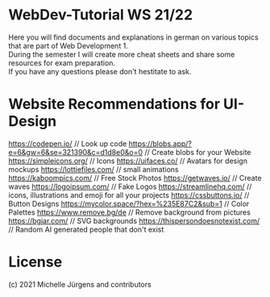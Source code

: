 # WebDev-Tutorial WS 21/22

Here you will find documents and explanations in german on various topics that are part of Web Development 1.  <br>
During the semester I will create more cheat sheets and share some resources for exam preparation. <br>
If you have any questions please don't hestitate to ask.

# Website Recommendations for UI-Design
https://codepen.io/ // Look up code 
https://blobs.app/?e=6&gw=6&se=321390&c=d1d8e0&o=0 // Create blobs for your Website
https://simpleicons.org/ // Icons
https://uifaces.co/ // Avatars for design mockups
https://lottiefiles.com/ // small animations
https://kaboompics.com/ // Free Stock Photos
https://getwaves.io/ // Create waves
https://logoipsum.com/ // Fake Logos
https://streamlinehq.com/ // icons, illustrations and emoji for all your projects
https://cssbuttons.io/ // Button Designs
https://mycolor.space/?hex=%235E87C2&sub=1 // Color Palettes
https://www.remove.bg/de // Remove background from pictures
https://bgjar.com/ // SVG backgrounds
https://thispersondoesnotexist.com/ // Random AI generated people that don't exist



# License
(c) 2021 Michelle Jürgens and contributors

